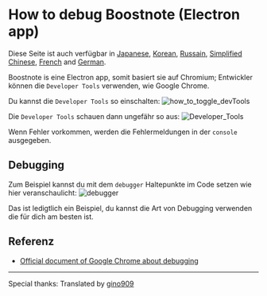 # How to debug Boostnote (Electron app)
Diese Seite ist auch verfügbar in [Japanese](https://github.com/BoostIO/Boostnote/blob/master/docs/jp/debug.md), [Korean](https://github.com/BoostIO/Boostnote/blob/master/docs/ko/debug.md), [Russain](https://github.com/BoostIO/Boostnote/blob/master/docs/ru/debug.md), [Simplified Chinese](https://github.com/BoostIO/Boostnote/blob/master/docs/zh_CN/debug.md), [French](https://github.com/BoostIO/Boostnote/blob/master/docs/fr/debug.md) and [German](https://github.com/BoostIO/Boostnote/blob/add-german-documents/docs/de/debug.md).

Boostnote is eine Electron app, somit basiert sie auf Chromium; Entwickler können die `Developer Tools` verwenden, wie Google Chrome.

Du kannst die `Developer Tools` so einschalten:
![how_to_toggle_devTools](https://cloud.githubusercontent.com/assets/11307908/24343585/162187e2-127c-11e7-9c01-23578db03ecf.png)

Die `Developer Tools` schauen dann ungefähr so aus:
![Developer_Tools](https://cloud.githubusercontent.com/assets/11307908/24343545/eff9f3a6-127b-11e7-94cf-cb67bfda634a.png)

Wenn Fehler vorkommen, werden die Fehlermeldungen in der `console` ausgegeben.

## Debugging
Zum Beispiel kannst du mit dem `debugger` Haltepunkte im Code setzen wie hier veranschaulicht:
![debugger](https://cloud.githubusercontent.com/assets/11307908/24343879/9459efea-127d-11e7-9943-f60bf7f66d4a.png)

Das ist ledigtlich ein Beispiel, du kannst die Art von Debugging verwenden die für dich am besten ist.

## Referenz
* [Official document of Google Chrome about debugging](https://developer.chrome.com/devtools)

---

Special thanks: Translated by [gino909](https://github.com/gino909)

